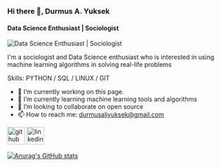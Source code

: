### Hi there 👋, Durmus A. Yuksek
#### Data Science Enthusiast | Sociologist
![Data Science Enthusiast | Sociologist](https://materibelajar.co.id/wp-content/uploads/2019/02/Data.jpg)

I'm a sociologist and Data Science enthusiast who is interested in using machine learning algorithms in solving real-life problems

Skills: PYTHON / SQL / LINUX / GIT

- 🔭 I’m currently working on this page. 
- 🌱 I’m currently learning machine learning tools and algorithms  
- 👯 I’m looking to collaborate on open source 
- 📫 How to reach me: durmusaliyuksek@gmail.com 


[<img src='https://cdn.jsdelivr.net/npm/simple-icons@3.0.1/icons/github.svg' alt='github' height='40'>](https://github.com/durmusayuksek)  [<img src='https://cdn.jsdelivr.net/npm/simple-icons@3.0.1/icons/linkedin.svg' alt='linkedin' height='40'>](https://www.linkedin.com/in/durmusayuksek/)  



[![Anurag's GitHub stats](https://github-readme-stats.vercel.app/api?username=durmusayuksek)](https://github.com/anuraghazra/github-readme-stats)



<!---
durmusayuksek/durmusayuksek is a ✨ special ✨ repository because its `README.md` (this file) appears on your GitHub profile.
You can click the Preview link to take a look at your changes.
--->
